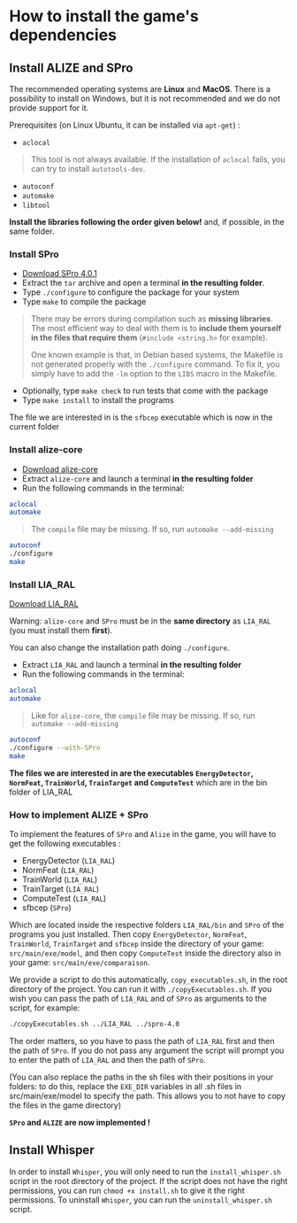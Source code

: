 # How to install the game's dependencies

## Install ALIZE and SPro

The recommended operating systems are **Linux** and **MacOS**. There is a possibility to install on Windows, but it is not recommended and we do not provide support for it.

Prerequisites (on Linux Ubuntu, it can be installed via `apt-get`) :

- `aclocal`

> This tool is not always available. If the installation of `aclocal` fails, you can try to install `autotools-dev`.

- `autoconf`
- `automake`
- `libtool`

**Install the libraries following the order given below!** and, if possible, in the same folder.

### Install SPro

- [Download SPro 4.0.1](http://www.irisa.fr/metiss/guig/spro/spro-4.0.1/spro-4.0.1.tar.gz)
- Extract the `tar` archive and open a terminal **in the resulting folder**.
- Type `./configure` to configure the package for your system
- Type `make` to compile the package

> There may be errors during compilation such as **missing libraries**. The most efficient way to deal with them is to **include them yourself in the files that require them** (`#include <string.h>` for example).
>
> One known example is that, in Debian based systems, the Makefile is not generated properly with the `./configure` command. To fix it, you simply have to add the `-lm` option to the `LIBS` macro in the Makefile.

- Optionally, type `make check` to run tests that come with the package
- Type `make install` to install the programs

The file we are interested in is the `sfbcep` executable which is now in the current folder

### Install alize-core

- [Download alize-core](https://github.com/ALIZE-Speaker-Recognition/alize-core)
- Extract `alize-core` and launch a terminal **in the resulting folder**
- Run the following commands in the terminal:

```bash
aclocal
automake
```

> The `compile` file may be missing. If so, run `automake --add-missing`

```bash
autoconf
./configure
make
```

### Install LIA_RAL

[Download LIA_RAL](https://github.com/ALIZE-Speaker-Recognition/LIA_RAL)

Warning: `alize-core` and `SPro` must be in the **same directory** as `LIA_RAL` (you must install them **first**).

You can also change the installation path doing `./configure`.

- Extract `LIA_RAL` and launch a terminal **in the resulting folder**
- Run the following commands in the terminal:

```bash
aclocal
automake
```

> Like for `alize-core`, the `compile` file may be missing. If so, run `automake --add-missing`

```bash
autoconf
./configure --with-SPro
make
```

**The files we are interested in are the executables `EnergyDetector`, `NormFeat`, `TrainWorld`, `TrainTarget` and `ComputeTest`** which are in the bin folder of LIA_RAL

### How to implement ALIZE + SPro

To implement the features of `SPro` and `Alize` in the game, you will have to get the following executables :

- EnergyDetector (`LIA_RAL`)
- NormFeat (`LIA_RAL`)
- TrainWorld (`LIA_RAL`)
- TrainTarget (`LIA_RAL`)
- ComputeTest (`LIA_RAL`)
- sfbcep (`SPro`)

Which are located inside the respective folders `LIA_RAL/bin` and `SPro` of the programs you just installed.
Then copy `EnergyDetector`, `NormFeat`, `TrainWorld`, `TrainTarget` and `sfbcep` inside the directory of your game: `src/main/exe/model`, and then copy `ComputeTest` inside the directory also in your game: `src/main/exe/comparaison`.

We provide a script to do this automatically, `copy_executables.sh`, in the root directory of the project. You can run it with `./copyExecutables.sh`. If you wish you can pass the path of `LIA_RAL` and of `SPro` as arguments to the script, for example:

```bash
./copyExecutables.sh ../LIA_RAL ../spro-4.0
```

The order matters, so you have to pass the path of `LIA_RAL` first and then the path of `SPro`. If you do not pass any argument the script will prompt you to enter the path of `LIA_RAL` and then the path of `SPro`.

(You can also replace the paths in the sh files with their positions in your folders: to do this, replace the `EXE_DIR` variables in all .sh files in src/main/exe/model to specify the path. This allows you to not have to copy the files in the game directory)

**`SPro` and `ALIZE` are now implemented !**

## Install Whisper

In order to install `Whisper`, you will only need to run the `install_whisper.sh` script in the root directory of the project.
If the script does not have the right permissions, you can run `chmod +x install.sh` to give it the right permissions.
To uninstall `Whisper`, you can run the `uninstall_whisper.sh` script.
